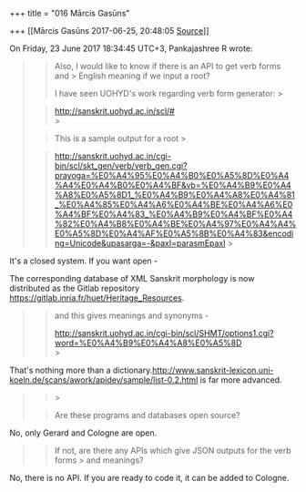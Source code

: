 +++
title = "016 Mārcis Gasūns"

+++
[[Mārcis Gasūns	2017-06-25, 20:48:05 [Source](https://groups.google.com/g/samskrita/c/sm-lW9qj0A8)]]



  
  
On Friday, 23 June 2017 18:34:45 UTC+3, Pankajashree R wrote:

> 
> > 
> >   
> > 
> > 
> > Also, I would like to know if there is an API to get verb forms and > English meaning if we input a root?
> > 
> > 
> >   
> > 
> > 
> > I have seen UOHYD's work regarding verb form generator: >
> 
> > 
> >   
> > 
> > 
> > [http://sanskrit.uohyd.ac.in/scl/#  
> ](http://sanskrit.uohyd.ac.in/scl/#) >
> 
> > 
> >   
> > 
> > 
> > This is a sample output for a root >
> 
> > 
> >   
> > 
> > 
> > <http://sanskrit.uohyd.ac.in/cgi-bin/scl/skt_gen/verb/verb_gen.cgi?prayoga=%E0%A4%95%E0%A4%B0%E0%A5%8D%E0%A4%A4%E0%A4%B0%E0%A4%BF&vb=%E0%A4%B9%E0%A4%A8%E0%A5%8D1_%E0%A4%B9%E0%A4%A8%E0%A4%81_%E0%A4%85%E0%A4%A6%E0%A4%BE%E0%A4%A6%E0%A4%BF%E0%A4%83_%E0%A4%B9%E0%A4%BF%E0%A4%82%E0%A4%B8%E0%A4%BE%E0%A4%97%E0%A4%A4%E0%A5%8D%E0%A4%AF%E0%A5%8B%E0%A4%83&encoding=Unicode&upasarga=-&paxI=parasmEpaxI> >
> 
> > 

  

It's a closed system. If you want open -

  

The corresponding database of XML Sanskrit morphology is now distributed as the Gitlab repository <https://gitlab.inria.fr/huet/Heritage_Resources>.

  



> 
> > 
> >   
> > 
> > 
> >   
> > 
> > 
> > and this gives meanings and synonyms -
> > 
> > 
> > [http://sanskrit.uohyd.ac.in/cgi-bin/scl/SHMT/options1.cgi?word=%E0%A4%B9%E0%A4%A8%E0%A5%8D  
> ](http://sanskrit.uohyd.ac.in/cgi-bin/scl/SHMT/options1.cgi?word=%E0%A4%B9%E0%A4%A8%E0%A5%8D) >
> 
> > 

  

That's nothing more than a dictionary.<http://www.sanskrit-lexicon.uni-koeln.de/scans/awork/apidev/sample/list-0.2.html> is far more advanced.



> 
> > 
> > [](http://sanskrit.uohyd.ac.in/cgi-bin/scl/SHMT/options1.cgi?word=%E0%A4%B9%E0%A4%A8%E0%A5%8D) >
> 
> > 
> >   
> > 
> > 
> > Are these programs and databases open source?
> > 
> > 

No, only Gerard and Cologne are open.



> 
> > 
> >   
> > 
> > 
> > If not, are there any APIs which give JSON outputs for the verb forms > and meanings?
> > 
> > 

No, there is no API. If you are ready to code it, it can be added to Cologne.

